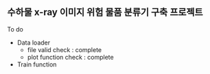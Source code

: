 ## 수하물 x-ray 이미지 위험 물품 분류기 구축 프로젝트 ##
To do
 - Data loader
   - file valid check : complete
   - plot function check : complete
 - Train function
 
